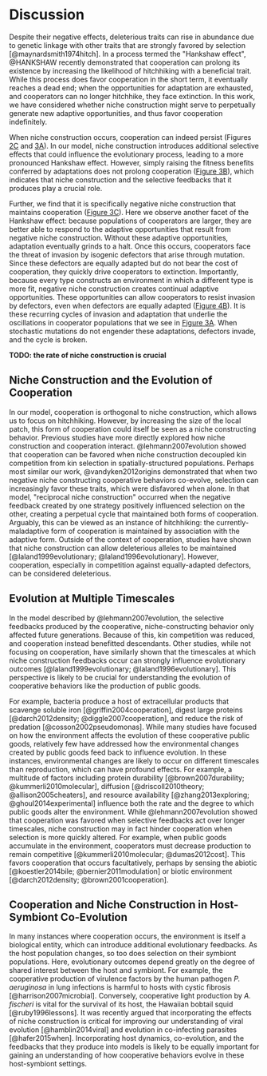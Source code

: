 
# Discussion

Despite their negative effects, deleterious traits can rise in abundance due to genetic linkage with other traits that are strongly favored by selection [@maynardsmith1974hitch].
In a process termed the "Hankshaw effect", @HANKSHAW recently demonstrated that cooperation can prolong its existence by increasing the likelihood of hitchhiking with a beneficial trait.
While this process does favor cooperation in the short term, it eventually reaches a dead end; when the opportunities for adaptation are exhausted, and cooperators can no longer hitchhike, they face extinction.
In this work, we have considered whether niche construction might serve to perpetually generate new adaptive opportunities, and thus favor cooperation indefinitely.

When niche construction occurs, cooperation can indeed persist (Figures [2C](#fig2) and [3A](#fig3)).
In our model, niche construction introduces additional selective effects that could influence the evolutionary process, leading to a more pronounced Hankshaw effect.
However, simply raising the fitness benefits conferred by adaptations does not prolong cooperation ([Figure 3B](#fig3)), which indicates that niche construction and the selective feedbacks that it produces play a crucial role.

Further, we find that it is specifically negative niche construction that maintains cooperation ([Figure 3C](#fig3)).
Here we observe another facet of the Hankshaw effect: because populations of cooperators are larger, they are better able to respond to the adaptive opportunities that result from negative niche construction.
Without these adaptive opportunities, adaptation eventually grinds to a halt.
Once this occurs, cooperators face the threat of invasion by isogenic defectors that arise through mutation.
Since these defectors are equally adapted but do not bear the cost of cooperation, they quickly drive cooperators to extinction.
Importantly, because every type constructs an environment in which a different type is more fit, negative niche construction creates continual adaptive opportunities.
These opportunities can allow cooperators to resist invasion by defectors, even when defectors are equally adapted ([Figure 4B](#fig4)).
It is these recurring cycles of invasion and adaptation that underlie the oscillations in cooperator populations that we see in [Figure 3A](#fig3).
When stochastic mutations do not engender these adaptations, defectors invade, and the cycle is broken.

**TODO: the rate of niche construction is crucial** 


## Niche Construction and the Evolution of Cooperation

In our model, cooperation is orthogonal to niche construction, which allows us to focus on hitchhiking.
However, by increasing the size of the local patch, this form of cooperation could itself be seen as a niche constructing behavior.
Previous studies have more directly explored how niche construction and cooperation interact.
@lehmann2007evolution showed that cooperation can be favored when niche construction decoupled kin competition from kin selection in spatially-structured populations.
Perhaps most similar our work, @vandyken2012origins demonstrated that when two negative niche constructing cooperative behaviors co-evolve, selection can increasingly favor these traits, which were disfavored when alone. 
In that model, "reciprocal niche construction" occurred when the negative feedback created by one strategy positively influenced selection on the other, creating a perpetual cycle that maintained both forms of cooperation.
Arguably, this can be viewed as an instance of hitchhiking: the currently-maladaptive form of cooperation is maintained by association with the adaptive form.
Outside of the context of cooperation, studies have shown that niche construction can allow deleterious alleles to be maintained [@laland1999evolutionary; @laland1996evolutionary].
However, cooperation, especially in competition against equally-adapted defectors, can be considered deleterious.


## Evolution at Multiple Timescales

In the model described by @lehmann2007evolution, the selective feedbacks produced by the cooperative, niche-constructing behavior only affected future generations.
Because of this, kin competition was reduced, and cooperation instead benefitted descendants.
Other studies, while not focusing on cooperation, have similarly shown that the timescales at which niche construction feedbacks occur can strongly influence evolutionary outcomes [@laland1999evolutionary; @laland1996evolutionary].
This perspective is likely to be crucial for understanding the evolution of cooperative behaviors like the production of public goods.

For example, bacteria produce a host of extracellular products that scavenge soluble iron [@griffin2004cooperation], digest large proteins [@darch2012density; @diggle2007cooperation], and reduce the risk of predation [@cosson2002pseudomonas].
While many studies have focused on how the environment affects the evolution of these cooperative public goods, relatively few have addressed how the environmental changes created by public goods feed back to influence evolution.
In these instances, environmental changes are likely to occur on different timescales than reproduction, which can have profound effects.
For example, a multitude of factors including protein durability [@brown2007durability; @kummerli2010molecular], diffusion [@driscoll2010theory; @allison2005cheaters], and resource availability [@zhang2013exploring; @ghoul2014experimental] influence both the rate and the degree to which public goods alter the environment.
While @lehmann2007evolution showed that cooperation was favored when selective feedbacks act over longer timescales, niche construction may in fact hinder cooperation when selection is more quickly altered.
For example, when public goods accumulate in the environment, cooperators must decrease production to remain competitive [@kummerli2010molecular; @dumas2012cost].
This favors cooperation that occurs facultatively, perhaps by sensing the abiotic [@koestler2014bile; @bernier2011modulation] or biotic environment [@darch2012density; @brown2001cooperation].


## Cooperation and Niche Construction in Host-Symbiont Co-Evolution

In many instances where cooperation occurs, the environment is itself a biological entity, which can introduce additional evolutionary feedbacks.
As the host population changes, so too does selection on their symbiont populations.
Here, evolutionary outcomes depend greatly on the degree of shared interest between the host and symbiont.
For example, the cooperative production of virulence factors by the human pathogen *P. aeruginosa* in lung infections is harmful to hosts with cystic fibrosis [@harrison2007microbial].
Conversely, cooperative light production by *A. fischeri* is vital for the survival of its host, the Hawaiian bobtail squid [@ruby1996lessons].
It was recently argued that incorporating the effects of niche construction is critical for improving our understanding of viral evolution [@hamblin2014viral] and evolution in co-infecting parasites [@hafer2015when].
Incorporating host dynamics, co-evolution, and the feedbacks that they produce into models is likely to be equally important for gaining an understanding of how cooperative behaviors evolve in these host-symbiont settings.

